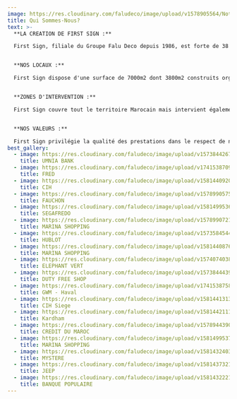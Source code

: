 ```yaml
---
image: https://res.cloudinary.com/faludeco/image/upload/v1578905564/Notre%20Histoire/Workforce_zzqwzb.jpg
title: Qui Sommes-Nous?
text: >-
  **LA CREATION DE FIRST SIGN :**

  First Sign, filiale du Groupe Falu Deco depuis 1986, est forte de 38 ans d'expérience et de savoir faire en se positionnant en tant que leader des sociétés à têtes multiples au Maroc.


  **NOS LOCAUX :**

  First Sign dispose d'une surface de 7000m2 dont 3800m2 construits organisés en différents ateliers : Menuiserie Bois / Menuiserie Métallique / Menuiserie Aluminium / Peinture / Machinerie / Assemblage.


  **ZONES D'INTERVENTION :**

  First Sign couvre tout le territoire Marocain mais intervient également à l'étranger.


  **NOS VALEURS :**

  First Sign privilégie la qualité des prestations dans le respect de nos engagements. Notre entreprise apporte des solutions créatives, innovantes et pérennes afin de satisfaire au mieux les besoins du client.
best_gallery:
  - image: https://res.cloudinary.com/faludeco/image/upload/v1573844267/Banner/WhatsApp_Image_2019-06-10_at_18.00.00_1_yxy5kn.jpg
    title: UMNIA BANK
  - image: https://res.cloudinary.com/faludeco/image/upload/v1741538709/Services/Facades/Menuiserie%20Aluminium/Fred.jpg
    title: FRED
  - image: https://res.cloudinary.com/faludeco/image/upload/v1581440920/Services/Agencement/Habillage%20Murals/image01_k9nxm9_k6gfsi.jpg
    title: CIH
  - image: https://res.cloudinary.com/faludeco/image/upload/v1578990575/Banner/FAUCHONCASABLANCA_005-693x1024_1_tovohx.jpg
    title: FAUCHON
  - image: https://res.cloudinary.com/faludeco/image/upload/v1581499536/Services/Menuiserie%20Metallique/Travaux%20M%C3%A9talliques/Segafredo_03_fmxdvm.jpg
    title: SEGAFREDO
  - image: https://res.cloudinary.com/faludeco/image/upload/v1578990721/Banner/WhatsApp_Image_2019-06-11_at_08.20.11_26_ktbdvg.jpg
    title: MARINA SHOPPING
  - image: https://res.cloudinary.com/faludeco/image/upload/v1573584544/Photos/img299_vf6ey2.jpg
    title: HUBLOT
  - image: https://res.cloudinary.com/faludeco/image/upload/v1581440876/Services/Agencement/Habillage%20Murals/WhatsApp_Image_2019-06-11_at_08.20.11_16_pyufg6_ah7aqn.jpg
    title: MARINA SHOPPING
  - image: https://res.cloudinary.com/faludeco/image/upload/v1574074038/Banner/Comptoir_Ele%CC%81fant_Vert2_d29zxq.jpg
    title: ELEPHANT VERT
  - image: https://res.cloudinary.com/faludeco/image/upload/v1573844439/Banner/WhatsApp_Image_2019-06-10_at_18.00.02_1_rrymax.jpg
    title: DUTY FREE SHOP
  - image: https://res.cloudinary.com/faludeco/image/upload/v1741538758/Services/Facades/Alucobond/WhatsApp_Image_2025-03-09_at_17.39.02_2_a89pdt.jpg
    title: GWM - Haval
  - image: https://res.cloudinary.com/faludeco/image/upload/v1581441313/Services/Agencement/Corian/img489_cuv1w4_qqcrmt.jpg
    title: CIH Siege
  - image: https://res.cloudinary.com/faludeco/image/upload/v1581442111/Services/Agencement/Meubles/IMG_8772_bi9ax1.jpg
    title: Kardham
  - image: https://res.cloudinary.com/faludeco/image/upload/v1578944390/Banner/image02_dt5qdz.jpg
    title: CREDIT DU MAROC
  - image: https://res.cloudinary.com/faludeco/image/upload/v1581499537/Services/Menuiserie%20Metallique/Travaux%20M%C3%A9talliques/WhatsApp_Image_2020-02-06_at_09.23.06_14_xriois.jpg
    title: MARINA SHOPPING
  - image: https://res.cloudinary.com/faludeco/image/upload/v1581432403/Services/Enseignes/Enseignes%20Lumineuses/DSCN8433_qv0jrr.jpg
    title: MYSTERE
  - image: https://res.cloudinary.com/faludeco/image/upload/v1581437321/Services/Enseignes/Totem/unnamed_jzftpj.jpg
    title: JEEP
  - image: https://res.cloudinary.com/faludeco/image/upload/v1581432221/Services/Enseignes/Enseignes%20Lumineuses/DSCN9988_bq9b5g.jpg
    title: BANQUE POPULAIRE
---
```

